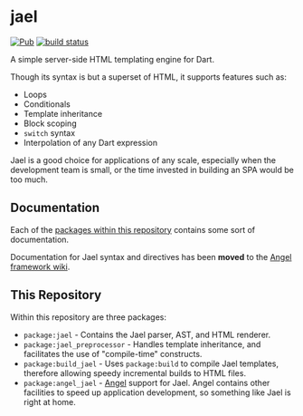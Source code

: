 # jael
[![Pub](https://img.shields.io/pub/v/jael.svg)](https://pub.dartlang.org/packages/jael)
[![build status](https://travis-ci.org/angel-dart/jael.svg)](https://travis-ci.org/angel-dart/jael)

A simple server-side HTML templating engine for Dart.

Though its syntax is but a superset of HTML, it supports features such as:
* Loops
* Conditionals
* Template inheritance
* Block scoping
* `switch` syntax
* Interpolation of any Dart expression

Jael is a good choice for applications of any scale, especially when the development team is small,
or the time invested in building an SPA would be too much.

## Documentation
Each of the [packages within this repository](#this-repository) contains
some sort of documentation.

Documentation for Jael syntax and directives has been
**moved** to the
[Angel framework wiki](https://angel-dart.gitbook.io/angel/front-end/jael-template-engine).

## This Repository
Within this repository are three packages:

* `package:jael` - Contains the Jael parser, AST, and HTML renderer.
* `package:jael_preprocessor` - Handles template inheritance, and facilitates the use of "compile-time" constructs.
* `package:build_jael` - Uses `package:build` to compile Jael templates, therefore allowing speedy incremental builds to HTML files.
* `package:angel_jael` - [Angel](https://angel-dart.github.io) support for Jael. Angel contains other
facilities to speed up application development, so something like Jael is right at home.